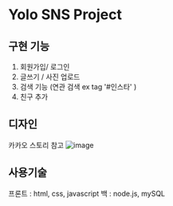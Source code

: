 # Yolo SNS Project

## 구현 기능
1. 회원가입/ 로그인
2. 글쓰기 / 사진 업로드
3. 검색 기능 (연관 검색 ex tag '#인스타' )
4. 친구 추가

## 디자인
카카오 스토리 참고
![image](https://user-images.githubusercontent.com/78728865/175050083-80bab92d-7e47-452c-a06c-b59183b24137.png)

## 사용기술
프론트 : html, css, javascript 
백 : node.js, mySQL
